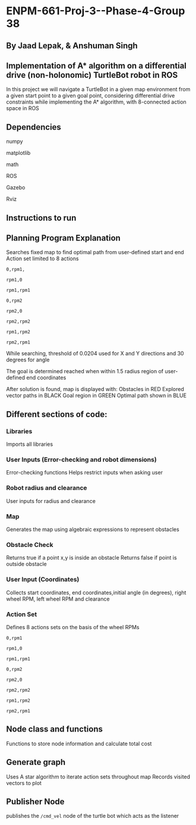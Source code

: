 # ENPM-661-Proj-3--Phase-4-Group 38
## By Jaad Lepak, & Anshuman Singh

## Implementation of A* algorithm on a differential drive (non-holonomic) TurtleBot robot in ROS


In this project we will navigate a TurtleBot in a given map environment from a given start point to a given goal point, considering differential drive constraints while implementing the A* algorithm, with 8-connected action space in ROS

## Dependencies
numpy 

matplotlib

math 

ROS 

Gazebo 

Rviz

## Instructions to run 


 ## Planning Program Explanation
 Searches fixed map to find optimal path from user-defined start and end
 Action set limited to 8 actions  
 
    0,rpm1, 
    
    rpm1,0

    rpm1,rpm1

    0,rpm2

    rpm2,0

    rpm2,rpm2

    rpm1,rpm2

    rpm2,rpm1
 
 While searching, threshold of 0.0204 used for X and Y directions and 30 degrees for angle
 
 The goal is determined reached when within 1.5 radius region of user-defined end coordinates
 
 After solution is found, map is displayed with:
    Obstacles in RED
    Explored vector paths in BLACK
    Goal region in GREEN
    Optimal path shown in BLUE
## Different sections of code:
### Libraries
  Imports all libraries
  
### User Inputs (Error-checking and robot dimensions)
  Error-checking functions
    Helps restrict inputs when asking user
    
  ### Robot radius and clearance
   User inputs for radius and clearance
   
### Map
  Generates the map using algebraic expressions to represent obstacles
  
### Obstacle Check
  Returns true if a point x,y is inside an obstacle
  Returns false if point is outside obstacle
  
### User Input (Coordinates)
  Collects start coordinates, end coordinates,initial angle (in degrees), right wheel RPM, left wheel RPM and clearance
  
### Action Set
  Defines 8 actions sets on the basis of the wheel RPMs

    0,rpm1

    rpm1,0

    rpm1,rpm1

    0,rpm2

    rpm2,0

    rpm2,rpm2

    rpm1,rpm2

    rpm2,rpm1

## Node class and functions
  Functions to store node information and calculate total cost
  
## Generate graph
  Uses A star algorithm to iterate action sets throughout map
  Records visited vectors to plot

## Publisher Node 
   publishes the `/cmd_vel` node of the turtle bot which acts as the listener 
  
  
 

